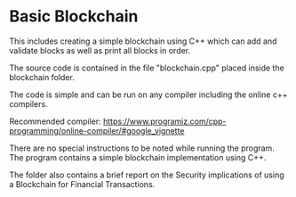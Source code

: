 # Basic Blockchain
This includes creating a simple blockchain using C++ which can add and validate blocks as well as print all blocks in order.

The source code is contained in the file "blockchain.cpp" placed inside the blockchain folder.

The code is simple and can be run on any compiler including the online c++ compilers.

Recommended compiler: 
https://www.programiz.com/cpp-programming/online-compiler/#google_vignette

There are no special instructions to be noted while running the program. The program contains a simple blockchain implementation using C++.

The folder also contains a brief report on the Security implications of using a Blockchain for Financial Transactions.
